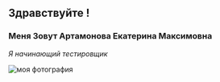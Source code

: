 ## Здравствуйте ! ##
### Меня Зовут Артамонова Екатерина Максимовна ###
_Я начинающий тестировщик_

![моя фотография](https://avatars.githubusercontent.com/u/129939221?s=400&u=4d88e9900217f582ed9e65e5ffa9bda1110056a2&v=4)